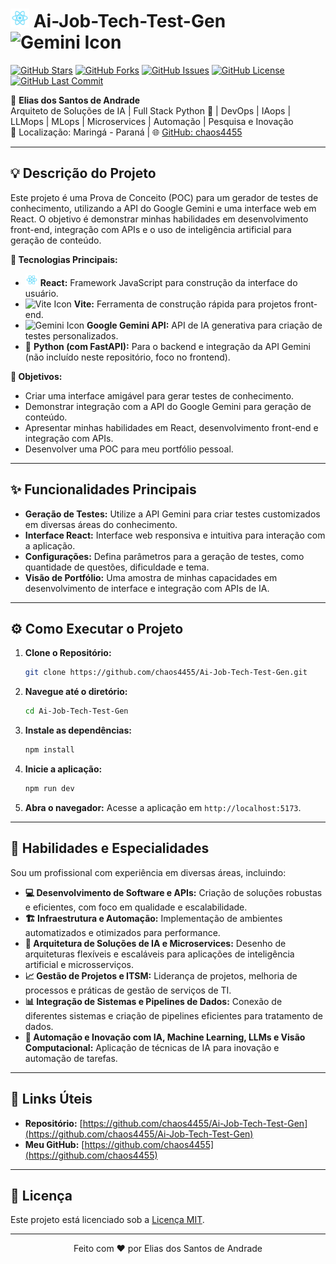 # <img src="https://raw.githubusercontent.com/github/explore/8001a436ef1b64837e594b59d401c832d94f2b69/topics/react/react.png" width="30" height="30" alt="React Icon"> Ai-Job-Tech-Test-Gen <img src="https://raw.githubusercontent.com/google/generative-ai-docs/main/site/en/images/gemini_icon.png" width="30" height="30" alt="Gemini Icon">

[![GitHub Stars](https://img.shields.io/github/stars/chaos4455/Ai-Job-Tech-Test-Gen?style=social)](https://github.com/chaos4455/Ai-Job-Tech-Test-Gen/stargazers)
[![GitHub Forks](https://img.shields.io/github/forks/chaos4455/Ai-Job-Tech-Test-Gen?style=social)](https://github.com/chaos4455/Ai-Job-Tech-Test-Gen/network/members)
[![GitHub Issues](https://img.shields.io/github/issues/chaos4455/Ai-Job-Tech-Test-Gen)](https://github.com/chaos4455/Ai-Job-Tech-Test-Gen/issues)
[![GitHub License](https://img.shields.io/github/license/chaos4455/Ai-Job-Tech-Test-Gen)](https://github.com/chaos4455/Ai-Job-Tech-Test-Gen/blob/main/LICENSE)
[![GitHub Last Commit](https://img.shields.io/github/last-commit/chaos4455/Ai-Job-Tech-Test-Gen)](https://github.com/chaos4455/Ai-Job-Tech-Test-Gen/commits/main)

🚀 **Elias dos Santos de Andrade**
<br>
Arquiteto de Soluções de IA | Full Stack Python 🐍 | DevOps | IAops | LLMops | MLops | Microservices | Automação | Pesquisa e Inovação
<br>
📍 Localização: Maringá - Paraná | 🌐 [GitHub: chaos4455](https://github.com/chaos4455)

---

## 💡 Descrição do Projeto

Este projeto é uma Prova de Conceito (POC) para um gerador de testes de conhecimento, utilizando a API do Google Gemini e uma interface web em React. O objetivo é demonstrar minhas habilidades em desenvolvimento front-end, integração com APIs e o uso de inteligência artificial para geração de conteúdo.

**🔧 Tecnologias Principais:**

*   <img src="https://raw.githubusercontent.com/github/explore/8001a436ef1b64837e594b59d401c832d94f2b69/topics/react/react.png" width="20" height="20" alt="React Icon"> **React:** Framework JavaScript para construção da interface do usuário.
*   <img src="https://vitejs.dev/logo.svg" width="20" height="20" alt="Vite Icon"> **Vite:** Ferramenta de construção rápida para projetos front-end.
*   <img src="https://raw.githubusercontent.com/google/generative-ai-docs/main/site/en/images/gemini_icon.png" width="20" height="20" alt="Gemini Icon"> **Google Gemini API:**  API de IA generativa para criação de testes personalizados.
*   🐍 **Python (com FastAPI):** Para o backend e integração da API Gemini (não incluído neste repositório, foco no frontend).

**🎯 Objetivos:**

*   Criar uma interface amigável para gerar testes de conhecimento.
*   Demonstrar integração com a API do Google Gemini para geração de conteúdo.
*   Apresentar minhas habilidades em React, desenvolvimento front-end e integração com APIs.
*   Desenvolver uma POC para meu portfólio pessoal.

---

## ✨ Funcionalidades Principais

*   **Geração de Testes:** Utilize a API Gemini para criar testes customizados em diversas áreas do conhecimento.
*   **Interface React:** Interface web responsiva e intuitiva para interação com a aplicação.
*   **Configurações:** Defina parâmetros para a geração de testes, como quantidade de questões, dificuldade e tema.
*   **Visão de Portfólio:** Uma amostra de minhas capacidades em desenvolvimento de interface e integração com APIs de IA.

---

## ⚙️ Como Executar o Projeto

1.  **Clone o Repositório:**

    ```bash
    git clone https://github.com/chaos4455/Ai-Job-Tech-Test-Gen.git
    ```
2.  **Navegue até o diretório:**

    ```bash
    cd Ai-Job-Tech-Test-Gen
    ```
3.  **Instale as dependências:**

    ```bash
    npm install
    ```
4.  **Inicie a aplicação:**

    ```bash
    npm run dev
    ```
5.  **Abra o navegador:** Acesse a aplicação em `http://localhost:5173`.

---

## 💼 Habilidades e Especialidades

Sou um profissional com experiência em diversas áreas, incluindo:

*   **💻 Desenvolvimento de Software e APIs:** Criação de soluções robustas e eficientes, com foco em qualidade e escalabilidade.
*   **🏗️ Infraestrutura e Automação:** Implementação de ambientes automatizados e otimizados para performance.
*   **🧠 Arquitetura de Soluções de IA e Microservices:** Desenho de arquiteturas flexíveis e escaláveis para aplicações de inteligência artificial e microsserviços.
*   **📈 Gestão de Projetos e ITSM:** Liderança de projetos, melhoria de processos e práticas de gestão de serviços de TI.
*   **📊 Integração de Sistemas e Pipelines de Dados:** Conexão de diferentes sistemas e criação de pipelines eficientes para tratamento de dados.
*   **🤖 Automação e Inovação com IA, Machine Learning, LLMs e Visão Computacional:** Aplicação de técnicas de IA para inovação e automação de tarefas.

---

## 🔗 Links Úteis

*   **Repositório:** [https://github.com/chaos4455/Ai-Job-Tech-Test-Gen](https://github.com/chaos4455/Ai-Job-Tech-Test-Gen)
*   **Meu GitHub:** [https://github.com/chaos4455](https://github.com/chaos4455)

---

## 📜 Licença

Este projeto está licenciado sob a [Licença MIT](LICENSE).

---

<p align="center">Feito com ❤️ por Elias dos Santos de Andrade</p>
